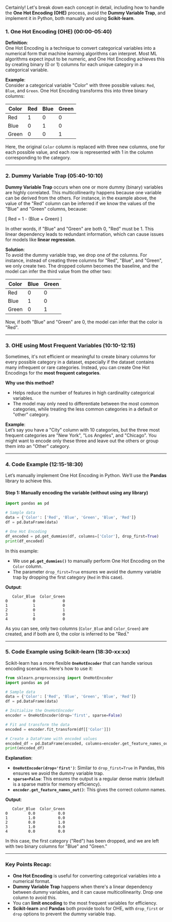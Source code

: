 Certainly! Let's break down each concept in detail, including how to handle the **One Hot Encoding (OHE)** process, avoid the **Dummy Variable Trap**, and implement it in Python, both manually and using **Scikit-learn**.

### 1. **One Hot Encoding (OHE)** (00:00-05:40)

**Definition**:  
One Hot Encoding is a technique to convert categorical variables into a numerical form that machine learning algorithms can interpret. Most ML algorithms expect input to be numeric, and One Hot Encoding achieves this by creating binary (0 or 1) columns for each unique category in a categorical variable.

**Example**:  
Consider a categorical variable "Color" with three possible values: `Red`, `Blue`, and `Green`. One Hot Encoding transforms this into three binary columns:

| Color  | Red | Blue | Green |
|--------|-----|------|-------|
| Red    |  1  |  0   |  0    |
| Blue   |  0  |  1   |  0    |
| Green  |  0  |  0   |  1    |

Here, the original `Color` column is replaced with three new columns, one for each possible value, and each row is represented with 1 in the column corresponding to the category.

---

### 2. **Dummy Variable Trap** (05:40-10:10)

**Dummy Variable Trap** occurs when one or more dummy (binary) variables are highly correlated. This multicollinearity happens because one variable can be derived from the others. For instance, in the example above, the value of the "Red" column can be inferred if we know the values of the "Blue" and "Green" columns, because:

\[ Red = 1 - (Blue + Green) \]

In other words, if "Blue" and "Green" are both 0, "Red" must be 1. This linear dependency leads to redundant information, which can cause issues for models like **linear regression**.  

**Solution**:  
To avoid the dummy variable trap, we drop one of the columns. For instance, instead of creating three columns for "Red", "Blue", and "Green", we only create two. The dropped column becomes the baseline, and the model can infer the third value from the other two:

| Color  | Blue | Green |
|--------|------|-------|
| Red    |  0   |  0    |
| Blue   |  1   |  0    |
| Green  |  0   |  1    |

Now, if both "Blue" and "Green" are 0, the model can infer that the color is "Red".

---

### 3. **OHE using Most Frequent Variables** (10:10-12:15)

Sometimes, it's not efficient or meaningful to create binary columns for every possible category in a dataset, especially if the dataset contains many infrequent or rare categories. Instead, you can create One Hot Encodings for the **most frequent categories**.

**Why use this method?**  
- Helps reduce the number of features in high cardinality categorical variables.
- The model may only need to differentiate between the most common categories, while treating the less common categories in a default or "other" category.

**Example**:  
Let’s say you have a "City" column with 10 categories, but the three most frequent categories are "New York", "Los Angeles", and "Chicago". You might want to encode only these three and leave out the others or group them into an "Other" category.

---

### 4. **Code Example** (12:15-18:30)

Let’s manually implement One Hot Encoding in Python. We’ll use the **Pandas** library to achieve this.

#### Step 1: Manually encoding the variable (without using any library)

```python
import pandas as pd

# Sample data
data = {'Color': ['Red', 'Blue', 'Green', 'Blue', 'Red']}
df = pd.DataFrame(data)

# One Hot Encoding
df_encoded = pd.get_dummies(df, columns=['Color'], drop_first=True)
print(df_encoded)
```

In this example:
- We use **`pd.get_dummies()`** to manually perform One Hot Encoding on the `Color` column.
- The parameter `drop_first=True` ensures we avoid the dummy variable trap by dropping the first category (`Red` in this case).

**Output**:
```plaintext
   Color_Blue  Color_Green
0           0            0
1           1            0
2           0            1
3           1            0
4           0            0
```

As you can see, only two columns (`Color_Blue` and `Color_Green`) are created, and if both are 0, the color is inferred to be "Red."

---

### 5. **Code Example using Scikit-learn** (18:30-xx:xx)

Scikit-learn has a more flexible **`OneHotEncoder`** that can handle various encoding scenarios. Here's how to use it:

```python
from sklearn.preprocessing import OneHotEncoder
import pandas as pd

# Sample data
data = {'Color': ['Red', 'Blue', 'Green', 'Blue', 'Red']}
df = pd.DataFrame(data)

# Initialize the OneHotEncoder
encoder = OneHotEncoder(drop='first', sparse=False)

# Fit and transform the data
encoded = encoder.fit_transform(df[['Color']])

# Create a DataFrame with encoded values
encoded_df = pd.DataFrame(encoded, columns=encoder.get_feature_names_out(['Color']))
print(encoded_df)
```

**Explanation**:
- **`OneHotEncoder(drop='first')`**: Similar to `drop_first=True` in Pandas, this ensures we avoid the dummy variable trap.
- **`sparse=False`**: This ensures the output is a regular dense matrix (default is a sparse matrix for memory efficiency).
- **`encoder.get_feature_names_out()`**: This gives the correct column names.

**Output**:
```plaintext
   Color_Blue  Color_Green
0         0.0          0.0
1         1.0          0.0
2         0.0          1.0
3         1.0          0.0
4         0.0          0.0
```

In this case, the first category ("Red") has been dropped, and we are left with two binary columns for "Blue" and "Green."

---

### Key Points Recap:
- **One Hot Encoding** is useful for converting categorical variables into a numerical format.
- **Dummy Variable Trap** happens when there's a linear dependency between dummy variables, and it can cause multicollinearity. Drop one column to avoid this.
- You can **limit encoding** to the most frequent variables for efficiency.
- **Scikit-learn** and **Pandas** both provide tools for OHE, with `drop_first` or `drop` options to prevent the dummy variable trap.



